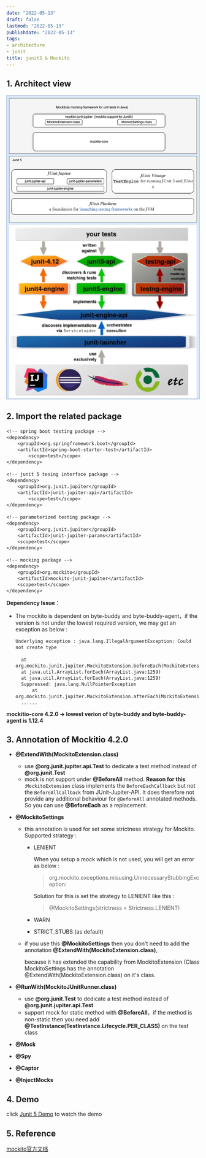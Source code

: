 ```yaml
---
date: "2022-05-13"
draft: false
lastmod: "2022-05-13"
publishdate: "2022-05-13"
tags:
- architecture
- junit
title: junit5 & Mockito
---
```


## 1. Architect view

![junit5.png](../picture/junit5.png)

## 2. Import the related package

```
<!-- spring boot testing package -->
<dependency>
    <groupId>org.springframework.boot</groupId>
    <artifactId>spring-boot-starter-test</artifactId>
		<scope>test</scope>
</dependency>

<!-- junit 5 tesing interface package -->
<dependency>
    <groupId>org.junit.jupiter</groupId>
    <artifactId>junit-jupiter-api</artifactId>
		<scope>test</scope>
</dependency>

<!-- parameterized testing package -->
<dependency>
    <groupId>org.junit.jupiter</groupId>
    <artifactId>junit-jupiter-params</artifactId>
    <scope>test</scope>
</dependency>

<!-- mocking package -->
<dependency>
    <groupId>org.mockito</groupId>
    <artifactId>mockito-junit-jupiter</artifactId>
    <scope>test</scope>
</dependency>
```

**Dependency Issue：**

* The mockito is dependent on byte-buddy and byte-buddy-agent，if the version is not under the lowest required version, we may get an exception as below : 

  ```
  Underlying exception : java.lang.IllegalArgumentException: Could not create type
  
  	at org.mockito.junit.jupiter.MockitoExtension.beforeEach(MockitoExtension.java:153)
  	at java.util.ArrayList.forEach(ArrayList.java:1259)
  	at java.util.ArrayList.forEach(ArrayList.java:1259)
  	Suppressed: java.lang.NullPointerException
  		at org.mockito.junit.jupiter.MockitoExtension.afterEach(MockitoExtension.java:184)
  	......
  ```

  

**mockitio-core 4.2.0  -> lowest verion of byte-buddy and byte-buddy-agent is 1.12.4**

## 3. Annotation of Mockitio 4.2.0

* **@ExtendWith(MockitoExtension.class)**
  
  * use **@org.junit.jupiter.api.Test** to dedicate a test method instead of  **@org.junit.Test**
  * mock is not support under **@BeforeAll** method. **Reason for this** :`MockitoExtension` class implements the `BeforeEachCallback` but not the `BeforeAllCallback` from JUnit-Jupiter-API. It does therefore not provide any additional behaviour for `@BeforeAll` annotated methods. So  you can use **@BeforeEach** as a replacement.
  
* **@MockitoSettings**

  * this annotation is used for set some strictness strategy for Mockito. Supported strategy :

    * LENIENT

      When you setup a mock which is not used, you will get an error as below :

      > org.mockito.exceptions.misusing.UnnecessaryStubbingException:

      Solution for this is set the strategy to LENIENT like this :

      > @MockitoSettings(strictness = Strictness.LENIENT)

    * WARN

    * STRICT_STUBS (as default)

  * if you use this **@MockitoSettings** then you don't need to add the annotation **@ExtendWith(MockitoExtension.class)**, 

    because it has extended the capability from MockitoExtension (Class MockitoSettings has the annotation @ExtendWith(MockitoExtension.class) on it's class.

* **@RunWith(MockitoJUnitRunner.class)**
  
  * use **@org.junit.Test** to dedicate a test method instead of  **@org.junit.jupiter.api.Test**
  * support mock for static method with **@BeforeAll**，if the method is non-static then you need add  **@TestInstance(TestInstance.Lifecycle.PER_CLASS)** on the test class
  
* **@Mock**

* **@Spy**

* **@Captor**

* **@InjectMocks**

## 4. Demo

click [Junit 5 Demo](https://github.com/leon-fly/junit5-demo) to watch the demo

## 5. Reference

[mockito官方文档](https://github.com/mockito/mockito/wiki)



